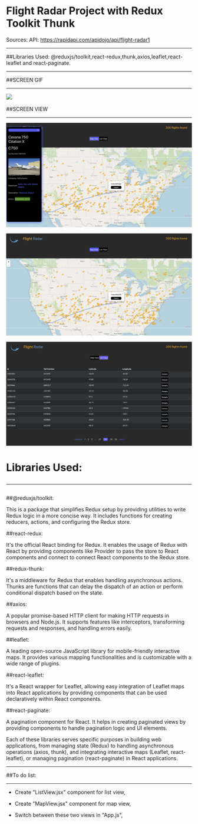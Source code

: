 # Flight Radar Project with Redux Toolkit Thunk

Sources: API: https://rapidapi.com/apidojo/api/flight-radar1<hr>

##Libraries Used: @reduxjs/toolkit,react-redux,thunk,axios,leaflet,react-leaflet and react-paginate.<hr>

##SCREEN GIF <hr>

![](/public/images/flight.gif)


##SCREEN VIEW <hr>

![](/public/images/fradar1.png)

![](/public/images/fradar2.png)

![](/public/images/fradar3.png)


# Libraries Used:<hr>

##@reduxjs/toolkit:

This is a package that simplifies Redux setup by providing utilities to write Redux logic in a more concise way. It includes functions for creating reducers, actions, and configuring the Redux store.


##react-redux: 

It's the official React binding for Redux. It enables the usage of Redux with React by providing components like Provider to pass the store to React components and connect to connect React components to the Redux store.


##redux-thunk: 

It's a middleware for Redux that enables handling asynchronous actions. Thunks are functions that can delay the dispatch of an action or perform conditional dispatch based on the state.


##axios: 

A popular promise-based HTTP client for making HTTP requests in browsers and Node.js. It supports features like interceptors, transforming requests and responses, and handling errors easily.

##leaflet: 

A leading open-source JavaScript library for mobile-friendly interactive maps. It provides various mapping functionalities and is customizable with a wide range of plugins.

##react-leaflet: 

It's a React wrapper for Leaflet, allowing easy integration of Leaflet maps into React applications by providing components that can be used declaratively within React components.

##react-paginate: 

A pagination component for React. It helps in creating paginated views by providing components to handle pagination logic and UI elements.

Each of these libraries serves specific purposes in building web applications, from managing state (Redux) to handling asynchronous operations (axios, thunk), and integrating interactive maps (Leaflet, react-leaflet), or managing pagination (react-paginate) in React applications.<hr>

<!-- # The bottom left latitude and longitude of the bounding box : 32.174446, -116.323115 
# The top right latitude and longitude of the bounding box : 52.614689, -56.699125 -->

##To do list:<hr>

- Create "ListView.jsx" component for list view,

- Create "MapView.jsx" component for map view,

- Switch between these two views in "App.js",
